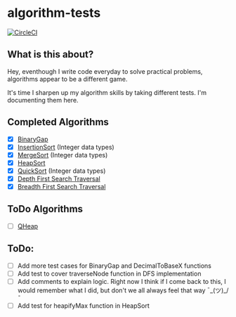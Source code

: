 # algorithm-tests
[![CircleCI](https://circleci.com/gh/azeezolaniran2016/algorithm-tests/tree/master.svg?style=svg)](https://circleci.com/gh/azeezolaniran2016/algorithm-tests/tree/master)

## What is this about?
Hey, eventhough I write code everyday to solve practical problems, algorithms appear to be a different game.

It's time I sharpen up my algorithm skills by taking different tests. I'm documenting them here.

## Completed Algorithms
 - [x] [BinaryGap](https://github.com/azeezolaniran2016/algorithm-tests/blob/master/algorithms/binary_gap.go)
 - [x] [InsertionSort](https://github.com/azeezolaniran2016/algorithm-tests/blob/master/algorithms/insertion_sort.go) (Integer data types)
 - [x] [MergeSort](https://www.tutorialspoint.com/data_structures_algorithms/merge_sort_algorithm.htm) (Integer data types)
 - [x] [HeapSort](https://github.com/azeezolaniran2016/algorithm-tests/blob/master/algorithms/heap_sort_int.go)
 - [x] [QuickSort](https://github.com/azeezolaniran2016/algorithm-tests/blob/master/algorithms/quick_sort_int.go) (Integer data types)
 - [x] [Depth First Search Traversal](https://github.com/azeezolaniran2016/algorithm-tests/blob/master/algorithms/dfs.go)
 - [x] [Breadth First Search Traversal](https://github.com/azeezolaniran2016/algorithm-tests/blob/master/algorithms/bfs.go)

## ToDo Algorithms
 - [ ] [QHeap](https://www.hackerrank.com/challenges/qheap1/problem)

## ToDo:
 - [ ] Add more test cases for BinaryGap and DecimalToBaseX functions
 - [ ] Add test to cover traverseNode function in DFS implementation
 - [ ] Add comments to explain logic. Right now I think if I come back to this, I would remember what I did, but don't we all always feel that way ¯\_(ツ)_/¯
 - [ ] Add test for heapifyMax function in HeapSort
